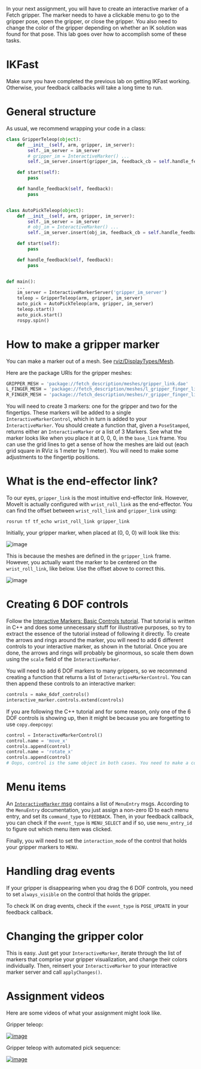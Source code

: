 In your next assignment, you will have to create an interactive marker of a Fetch gripper.
The marker needs to have a clickable menu to go to the gripper pose, open the gripper, or close the gripper.
You also need to change the color of the gripper depending on whether an IK solution was found for that pose.
This lab goes over how to accomplish some of these tasks.

# IKFast
Make sure you have completed the previous lab on getting IKFast working.
Otherwise, your feedback callbacks will take a long time to run.

# General structure
As usual, we recommend wrapping your code in a class:
```py
class GripperTeleop(object):
    def __init__(self, arm, gripper, im_server):
        self._im_server = im_server
        # gripper_im = InteractiveMarker() ...
        self._im_server.insert(gripper_im, feedback_cb = self.handle_feedback)

    def start(self):
        pass

    def handle_feedback(self, feedback):
        pass


class AutoPickTeleop(object):
    def __init__(self, arm, gripper, im_server):
        self._im_server = im_server
        # obj_im = InteractiveMarker() ...
        self._im_server.insert(obj_im, feedback_cb = self.handle_feedback)

    def start(self):
        pass

    def handle_feedback(self, feedback):
        pass


def main():
    ...
    im_server = InteractiveMarkerServer('gripper_im_server')
    teleop = GripperTeleop(arm, gripper, im_server)
    auto_pick = AutoPickTeleop(arm, gripper, im_server)
    teleop.start()
    auto_pick.start()
    rospy.spin()
```

# How to make a gripper marker
You can make a marker out of a mesh.
See [rviz/DisplayTypes/Mesh](http://wiki.ros.org/rviz/DisplayTypes/Marker#Mesh_Resource_.28MESH_RESOURCE.3D10.29_.5B1.1.2B-.5D).

Here are the package URIs for the gripper meshes:
```py
GRIPPER_MESH = 'package://fetch_description/meshes/gripper_link.dae'
L_FINGER_MESH = 'package://fetch_description/meshes/l_gripper_finger_link.STL'
R_FINGER_MESH = 'package://fetch_description/meshes/r_gripper_finger_link.STL'
```

You will need to create 3 markers: one for the gripper and two for the fingertips.
These markers will be added to a single `InteractiveMarkerControl`, which in turn is added to your `InteractiveMarker`.
You should create a function that, given a `PoseStamped`, returns either an `InteractiveMarker` or a list of 3 Markers.
See what the marker looks like when you place it at 0, 0, 0, in the `base_link` frame.
You can use the grid lines to get a sense of how the meshes are laid out (each grid square in RViz is 1 meter by 1 meter).
You will need to make some adjustments to the fingertip positions.

# What is the end-effector link?
To our eyes, `gripper_link` is the most intuitive end-effector link.
However, MoveIt is actually configured with `wrist_roll_link` as the end-effector.
You can find the offset between `wrist_roll_link` and `gripper_link` using:
```
rosrun tf tf_echo wrist_roll_link gripper_link
```

Initially, your gripper marker, when placed at (0, 0, 0) will look like this:

![image](https://cloud.githubusercontent.com/assets/1175286/25469624/47aa90a6-2ad2-11e7-8908-84b0e07e7701.png)

This is because the meshes are defined in the `gripper_link` frame.
However, you actually want the marker to be centered on the `wrist_roll_link`, like below.
Use the offset above to correct this.

![image](https://cloud.githubusercontent.com/assets/1175286/25469637/63b20d74-2ad2-11e7-9a38-b2defad7c8c6.png)

# Creating 6 DOF controls
Follow the [Interactive Markers: Basic Controls tutorial](http://wiki.ros.org/rviz/Tutorials/Interactive%20Markers%3A%20Basic%20Controls#Simple_6-DOF_control).
That tutorial is written in C++ and does some unnecessary stuff for illustrative purposes, so try to extract the essence of the tutorial instead of following it directly.
To create the arrows and rings around the marker, you will need to add 6 different controls to your interactive marker, as shown in the tutorial.
Once you are done, the arrows and rings will probably be ginormous, so scale them down using the `scale` field of the `InteractiveMarker`.

You will need to add 6 DOF markers to many grippers, so we recommend creating a function that returns a list of `InteractiveMarkerControl`.
You can then append these controls to an interactive marker:
```py
controls = make_6dof_controls()
interactive_marker.controls.extend(controls)
```

If you are following the C++ tutorial and for some reason, only one of the 6 DOF controls is showing up, then it might be because you are forgetting to use `copy.deepcopy`:
```py
control = InteractiveMarkerControl()
control.name = 'move_x'
controls.append(control)
control.name = 'rotate_x'
controls.append(control)
# Oops, control is the same object in both cases. You need to make a copy with copy.deepcopy(control).
```

# Menu items
An [`InteractiveMarker` msg](http://docs.ros.org/indigo/api/visualization_msgs/html/msg/InteractiveMarker.html) contains a list of `MenuEntry` msgs.
According to the `MenuEntry` documentation, you just assign a non-zero ID to each menu entry, and set its `command_type` to `FEEDBACK`.
Then, in your feedback callback, you can check if the `event_type` is `MENU_SELECT` and if so, use `menu_entry_id` to figure out which menu item was clicked.

Finally, you will need to set the `interaction_mode` of the control that holds your gripper markers to `MENU`.

# Handling drag events
If your gripper is disappearing when you drag the 6 DOF controls, you need to set `always_visible` on the control that holds the gripper.

To check IK on drag events, check if the `event_type` is `POSE_UPDATE` in your feedback callback.

# Changing the gripper color
This is easy.
Just get your `InteractiveMarker`, iterate through the list of markers that comprise your gripper visualization, and change their colors individually.
Then, reinsert your `InteractiveMarker` to your interactive marker server and call `applyChanges()`.

# Assignment videos
Here are some videos of what your assignment might look like.

Gripper teleop:

[![image](http://i3.ytimg.com/vi/fmbaHcKUPgU/hqdefault.jpg)](https://www.youtube.com/watch?v=fmbaHcKUPgU)

Gripper teleop with automated pick sequence:

[![image](http://i3.ytimg.com/vi/Scc5ph2ZA0s/hqdefault.jpg)](https://www.youtube.com/watch?v=Scc5ph2ZA0s)